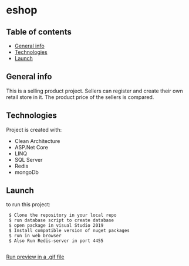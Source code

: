 # eshop

## Table of contents
* [General info](#general-info)
* [Technologies](#technologies)
* [Launch](#Launch)

## General info
This is a selling product project. Sellers can register and create their own retail store in it.
The product price of the sellers is compared. 
	
## Technologies
Project is created with:
 * Clean Architecture 
 * ASP.Net Core
 * LINQ
 * SQL Server
 * Redis
 * mongoDb
	
## Launch
to run this project:
```
 $ Clone the repository in your local repo
 $ run database script to create database
 $ open package in visual Studio 2019
 $ Install compatible version of nuget packages
 $ run in web browser
 $ Also Run Redis-server in port 4455 
 
``` 
[Run preview in a .gif file](./Help/Review.gif)
